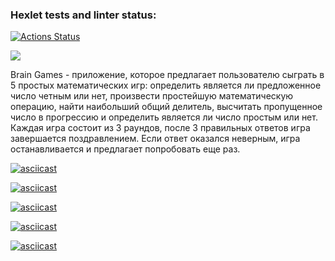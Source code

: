 ### Hexlet tests and linter status:
[![Actions Status](https://github.com/anasasiia/java-project-lvl1/workflows/hexlet-check/badge.svg)](https://github.com/anasasiia/java-project-lvl1/actions)

<a href="https://codeclimate.com/github/anasasiia/java-project-lvl1/maintainability"><img src="https://api.codeclimate.com/v1/badges/9a49e4a4c21b202b615a/maintainability"/></a>

Brain Games - приложение, которое предлагает пользователю сыграть в 5 простых математических игр: определить является 
ли предложенное число четным или нет, произвести простейшую математическую операцию, найти наибольший общий делитель, 
высчитать пропущенное число в прогрессию и определить является ли число простым или нет. Каждая игра состоит из 3 раундов, 
после 3 правильных ответов игра завершается поздравлением. Если ответ оказался неверным, игра останавливается и предлагает
попробовать еще раз. 

[![asciicast](https://asciinema.org/a/516437.png)](https://asciinema.org/a/516437)

[![asciicast](https://asciinema.org/a/516440.png)](https://asciinema.org/a/516440)

[![asciicast](https://asciinema.org/a/516441.png)](https://asciinema.org/a/516441)

[![asciicast](https://asciinema.org/a/516443.png)](https://asciinema.org/a/516443)

[![asciicast](https://asciinema.org/a/516444.png)](https://asciinema.org/a/516444)
